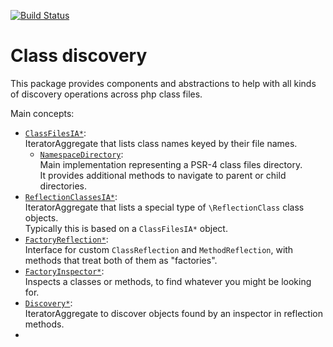 [![Build Status](https://secure.travis-ci.org/donquixote/class-discovery.png)](https://travis-ci.org/donquixote/class-discovery)

# Class discovery

This package provides components and abstractions to help with all kinds of discovery operations across php class files.

Main concepts:
- [`ClassFilesIA*`](src/ClassFilesIA/ClassFilesIAInterface.php):  
  IteratorAggregate that lists class names keyed by their file names.
  - [`NamespaceDirectory`](src/NamespaceDirectory.php):  
    Main implementation representing a PSR-4 class files directory.  
    It provides additional methods to navigate to parent or child directories.
- [`ReflectionClassesIA*`](src/ReflectionClassesIA/ReflectionClassesIAInterface.php):  
  IteratorAggregate that lists a special type of `\ReflectionClass` class objects.  
  Typically this is based on a `ClassFilesIA*` object.
- [`FactoryReflection*`](src/Reflection/FactoryReflectionInterface.php):  
  Interface for custom `ClassReflection` and `MethodReflection`, with methods that treat both of them as "factories".
- [`FactoryInspector*`](src/Inspector/FactoryInspectorInterface.php):  
  Inspects a classes or methods, to find whatever you might be looking for.
- [`Discovery*`](src/Discovery/DiscoveryInterface.php):  
  IteratorAggregate to discover objects found by an inspector in reflection methods.
- 
